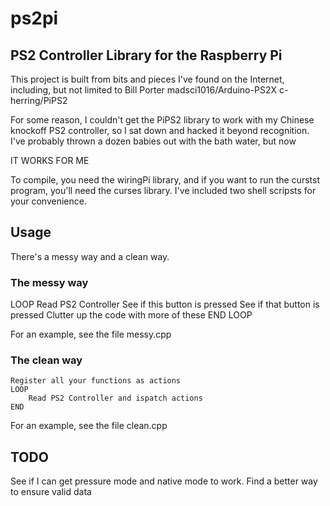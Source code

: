 # ps2pi
## PS2 Controller Library for the Raspberry Pi
 
 This project is built from bits and pieces I've found on the Internet,
 including, but not limited to 
Bill Porter madsci1016/Arduino-PS2X
c-herring/PiPS2

For some reason, I couldn't get the PiPS2 library to work with my Chinese
knockoff PS2 controller, so I sat down and hacked it beyond recognition.
I've probably thrown a dozen babies out with the bath water, but now

IT WORKS FOR ME

To compile, you need the wiringPi library, and if you want to run the curstst program,
you'll need the curses library.
I've included two shell scripsts for your convenience.

## Usage
There's a messy way and a clean way.

### The messy way
   LOOP
      Read PS2 Controller
      See if this button is pressed
      See if that button is pressed
      Clutter up the code with more of these
   END LOOP
   
For an example, see the file messy.cpp

### The clean way
    Register all your functions as actions
    LOOP
        Read PS2 Controller and ispatch actions
    END
    
For an example, see the file clean.cpp


## TODO
See if I can get pressure mode and native mode to work.
Find a better way to ensure valid data
